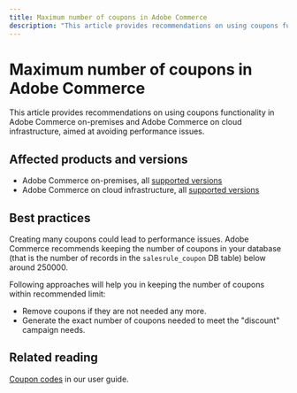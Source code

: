 ```yaml
---
title: Maximum number of coupons in Adobe Commerce
description: "This article provides recommendations on using coupons functionality in Adobe Commerce on-premises and Adobe Commerce on cloud infrastructure, aimed at avoiding performance issues."
---
```


# Maximum number of coupons in Adobe Commerce

This article provides recommendations on using coupons functionality in Adobe Commerce on-premises and Adobe Commerce on cloud infrastructure, aimed at avoiding performance issues.

## Affected products and versions

* Adobe Commerce on-premises, all [supported versions](https://magento.com/sites/default/files/magento-software-lifecycle-policy.pdf)
* Adobe Commerce on cloud infrastructure, all [supported versions](https://magento.com/sites/default/files/magento-software-lifecycle-policy.pdf)

## Best practices

Creating many coupons could lead to performance issues. Adobe Commerce recommends keeping the number of coupons in your database (that is the number of records in the `salesrule_coupon` DB table) below around 250000.

Following approaches will help you in keeping the number of coupons within recommended limit:

* Remove coupons if they are not needed any more.
* Generate the exact number of coupons needed to meet the "discount" campaign needs.

## Related reading

[Coupon codes](https://docs.magento.com/user-guide/v2.3/marketing/price-rules-cart-coupon.html?itm_source=merchdocs-23&itm_medium=search_page&itm_campaign=federated_search&itm_term=coupon%20code) in our user guide. 

